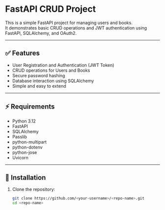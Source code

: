 # FastAPI CRUD Project

This is a simple FastAPI project for managing users and books.  
It demonstrates basic CRUD operations and JWT authentication using FastAPI, SQLAlchemy, and OAuth2.

---

## ✅ Features

- User Registration and Authentication (JWT Token)
- CRUD operations for Users and Books
- Secure password hashing
- Database interaction using SQLAlchemy
- Simple and easy to extend

---

## ⚡ Requirements

- Python 3.12
- FastAPI
- SQLAlchemy
- Passlib
- python-multipart
- python-dotenv
- python-jose
- Uvicorn

---

## 🚀 Installation

1. Clone the repository:
   ```bash
   git clone https://github.com/<your-username>/<repo-name>.git
   cd <repo-name>
